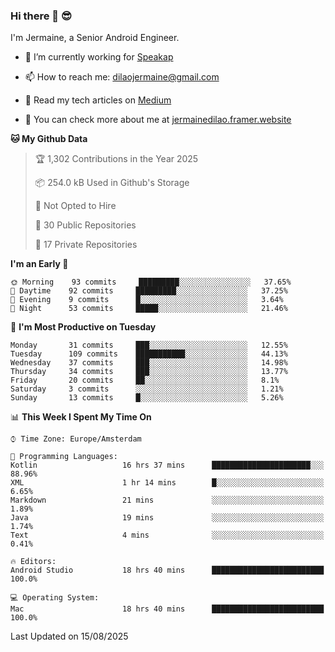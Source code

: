 ### Hi there 👋 😎
I'm Jermaine, a Senior Android Engineer.

- 🔭 I’m currently working for [Speakap](https://www.speakap.com/)

- 📫 How to reach me: dilaojermaine@gmail.com

- 📖 Read my tech articles on [Medium](https://jermainedilao.medium.com/)

- 👀 You can check more about me at [jermainedilao.framer.website](https://jermainedilao.framer.website)

<!--
**jermainedilao/jermainedilao** is a ✨ _special_ ✨ repository because its `README.md` (this file) appears on your GitHub profile.

Here are some ideas to get you started:

- 🔭 I’m currently working on ...
- 🌱 I’m currently learning ...
- 👯 I’m looking to collaborate on ...
- 🤔 I’m looking for help with ...
- 💬 Ask me about ...
- 📫 How to reach me: ...
- 😄 Pronouns: ...
- ⚡ Fun fact: ...
-->

<!--START_SECTION:waka-->
**🐱 My Github Data** 

> 🏆 1,302 Contributions in the Year 2025
 > 
> 📦 254.0 kB Used in Github's Storage 
 > 
> 🚫 Not Opted to Hire
 > 
> 📜 30 Public Repositories 
 > 
> 🔑 17 Private Repositories  
 > 
**I'm an Early 🐤** 

```text
🌞 Morning    93 commits     █████████░░░░░░░░░░░░░░░░   37.65% 
🌆 Daytime    92 commits     █████████░░░░░░░░░░░░░░░░   37.25% 
🌃 Evening    9 commits      █░░░░░░░░░░░░░░░░░░░░░░░░   3.64% 
🌙 Night      53 commits     █████░░░░░░░░░░░░░░░░░░░░   21.46%

```
📅 **I'm Most Productive on Tuesday** 

```text
Monday       31 commits     ███░░░░░░░░░░░░░░░░░░░░░░   12.55% 
Tuesday      109 commits    ███████████░░░░░░░░░░░░░░   44.13% 
Wednesday    37 commits     ███░░░░░░░░░░░░░░░░░░░░░░   14.98% 
Thursday     34 commits     ███░░░░░░░░░░░░░░░░░░░░░░   13.77% 
Friday       20 commits     ██░░░░░░░░░░░░░░░░░░░░░░░   8.1% 
Saturday     3 commits      ░░░░░░░░░░░░░░░░░░░░░░░░░   1.21% 
Sunday       13 commits     █░░░░░░░░░░░░░░░░░░░░░░░░   5.26%

```


📊 **This Week I Spent My Time On** 

```text
⌚︎ Time Zone: Europe/Amsterdam

💬 Programming Languages: 
Kotlin                   16 hrs 37 mins      ██████████████████████░░░   88.96% 
XML                      1 hr 14 mins        █░░░░░░░░░░░░░░░░░░░░░░░░   6.65% 
Markdown                 21 mins             ░░░░░░░░░░░░░░░░░░░░░░░░░   1.89% 
Java                     19 mins             ░░░░░░░░░░░░░░░░░░░░░░░░░   1.74% 
Text                     4 mins              ░░░░░░░░░░░░░░░░░░░░░░░░░   0.41%

🔥 Editors: 
Android Studio           18 hrs 40 mins      █████████████████████████   100.0%

💻 Operating System: 
Mac                      18 hrs 40 mins      █████████████████████████   100.0%

```


 Last Updated on 15/08/2025
<!--END_SECTION:waka-->
